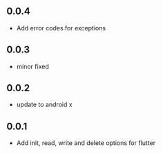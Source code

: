 ## 0.0.4

* Add error codes for exceptions

## 0.0.3

* minor fixed
## 0.0.2

* update to android x

## 0.0.1

* Add init, read, write and delete options for flutter
